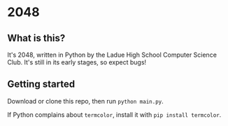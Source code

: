 # 2048


## What is this?

It's 2048, written in Python by the Ladue High School Computer Science Club. It's still in its early stages, so expect bugs!


## Getting started

Download or clone this repo, then run `python main.py`.

If Python complains about `termcolor`, install it with `pip install termcolor`.

